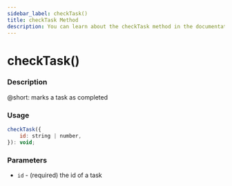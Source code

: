 ```yaml
---
sidebar_label: checkTask()
title: checkTask Method
description: You can learn about the checkTask method in the documentation of the DHTMLX JavaScript To Do List library. Browse developer guides and API reference, try out code examples and live demos, and download a free 30-day evaluation version of DHTMLX To Do List.
---
```


# checkTask()

### Description

@short: marks a task as completed

### Usage

~~~js
checkTask({
    id: string | number,
}): void;
~~~

### Parameters

- `id` - (required) the id of a task